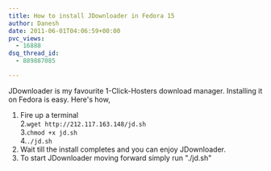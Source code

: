 ```yaml
---
title: How to install JDownloader in Fedora 15
author: Danesh
date: 2011-06-01T04:06:59+00:00
pvc_views:
  - 16888
dsq_thread_id:
  - 889887085

---
```

JDownloader is my favourite 1-Click-Hosters download manager. Installing it on Fedora is easy. Here's how,

1. Fire up a terminal  
2.`wget http://212.117.163.148/jd.sh`  
3.`chmod +x jd.sh`  
4.`./jd.sh`  
5. Wait till the install completes and you can enjoy JDownloader.  
6. To start JDownloader moving forward simply run "./jd.sh"